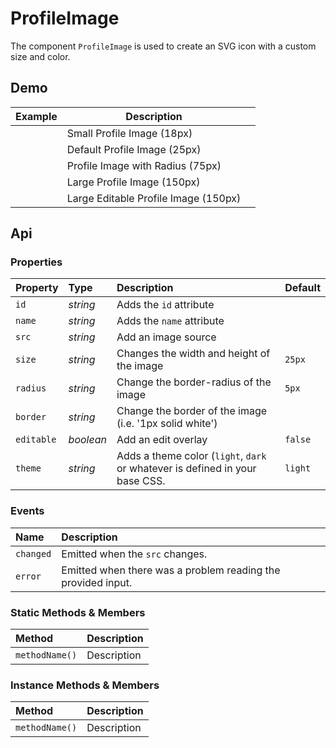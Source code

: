 # ProfileImage
The component `ProfileImage` is used to create an SVG icon with a custom size and color.

## Demo

<table class="example">
  <thead>
    <tr>
      <th>Example</th>
      <th>Description</th>
      <th></th>
    </tr>
  </thead>
  <tbody>
    <tr>
      <td><profile-image size="18px"></profile-image></td>
      <td>Small Profile Image (18px)</td>
      <td>
        <icon-container src="./sprite.svg#code"></icon-container>
      </td>
    </tr>
    <tr>
      <td><profile-image></profile-image></td>
      <td>Default Profile Image (25px)</td>
      <td>
        <icon-container src="./sprite.svg#code"></icon-container>
      </td>
    </tr>
    <tr>
      <td><profile-image size="75px" radius="100%"></profile-image></td>
      <td>Profile Image with Radius (75px)</td>
      <td>
        <icon-container src="./sprite.svg#code"></icon-container>
      </td>
    </tr>
    <tr>
      <td><profile-image size="150px"></profile-image></td>
      <td>Large Profile Image (150px)</td>
      <td>
        <icon-container src="./sprite.svg#code"></icon-container>
      </td>
    </tr>
    <tr>
      <td>
        <profile-image
          id="profile-image-examle-editable"
          size="150px"
          editable>
        </profile-image>
      </td>
      <td>Large Editable Profile Image (150px)</td>
      <td>
        <icon-container src="./sprite.svg#code"></icon-container>
      </td>
    </tr>
  </tbody>
</table>

<script>
  {
    const profile = document.getElementById('profile-image-example-editable')
    profile.on('changed', e => console.log(e.detail))
    prifile.on('error', e => consolel.log(e.detail))
  }
</script>
## Api

### Properties

| Property | Type | Description | Default |
| :--- | :--- | :--- | :--- |
| `id` | *string* | Adds the `id` attribute | |
| `name` | *string* | Adds the `name` attribute | |
| `src` | *string* | Add an image source | |
| `size` | *string* | Changes the width and height of the image | `25px` |
| `radius` | *string* | Change the border-radius of the image | `5px` |
| `border` | *string* | Change the border of the image (i.e. '1px solid white') |  |
| `editable` | *boolean* | Add an edit overlay | `false` |
| `theme` | *string* | Adds a theme color (`light`, `dark` or whatever is defined in your base CSS. | `light` |

### Events
| Name | Description |
| :--- | :--- |
| `changed` | Emitted when the `src` changes. |
| `error` | Emitted when there was a problem reading the provided input. |

### Static Methods & Members

| Method | Description |
| :--- | :--- |
| `methodName()` | Description |

### Instance Methods & Members

| Method | Description |
| :--- | :--- |
| `methodName()` | Description |
